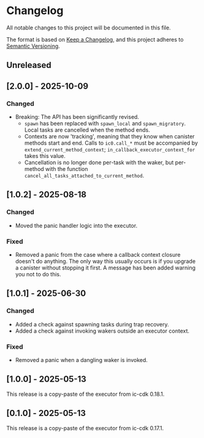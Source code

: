 # Changelog

All notable changes to this project will be documented in this file.

The format is based on [Keep a Changelog](https://keepachangelog.com/en/1.0.0/),
and this project adheres to [Semantic Versioning](https://semver.org/spec/v2.0.0.html).

## Unreleased

## [2.0.0] - 2025-10-09

### Changed

- Breaking: The API has been significantly revised.
    - `spawn` has been replaced with `spawn_local` and `spawn_migratory`. Local tasks are cancelled when the method ends.
    - Contexts are now 'tracking', meaning that they know when canister methods start and end. Calls to `ic0.call_*` must be accompanied by `extend_current_method_context`; `in_callback_executor_context_for` takes this value.
    - Cancellation is no longer done per-task with the waker, but per-method with the function `cancel_all_tasks_attached_to_current_method`.

## [1.0.2] - 2025-08-18

### Changed

- Moved the panic handler logic into the executor.

### Fixed

- Removed a panic from the case where a callback context closure doesn't do anything. The only way this usually occurs is if you upgrade a canister without stopping it first. A message has been added warning you not to do this.

## [1.0.1] - 2025-06-30

### Changed

- Added a check against spawning tasks during trap recovery.
- Added a check against invoking wakers outside an executor context.

### Fixed

- Removed a panic when a dangling waker is invoked.

## [1.0.0] - 2025-05-13

This release is a copy-paste of the executor from ic-cdk 0.18.1.

## [0.1.0] - 2025-05-13

This release is a copy-paste of the executor from ic-cdk 0.17.1.
